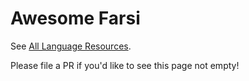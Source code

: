 # Awesome Farsi

See [All Language Resources](https://www.alllanguageresources.com/resources/).

Please file a PR if you'd like to see this page not empty!
